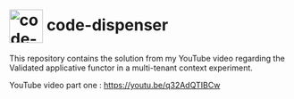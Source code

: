 <h1>
<img src="https://github.com/code-dispenser.png" align="center" height="60px" alt="code-dispenser icon" /> code-dispenser
</h1>

This repository contains the solution from my YouTube video regarding the Validated<T> applicative functor in a multi-tenant context experiment.

YouTube video part one : https://youtu.be/q32AdQTIBCw
